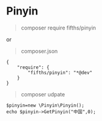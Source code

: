 # Pinyin

> composer require fifths/pinyin

or

>composer.json

    {
        "require": {
            "fifths/pinyin": "*@dev"
        }
    }


>composer udpate


    $pinyin=new \Pinyin\Pinyin();
    echo $pinyin->GetPinyin("中国",0);
